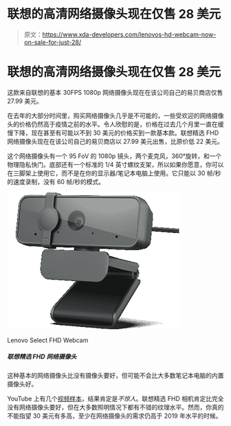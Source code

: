 # 联想的高清网络摄像头现在仅售 28 美元

> 原文：<https://www.xda-developers.com/lenovos-hd-webcam-now-on-sale-for-just-28/>

# 联想的高清网络摄像头现在仅售 28 美元

这款来自联想的基本 30FPS 1080p 网络摄像头现在在该公司自己的易贝商店仅售 27.99 美元。

在去年的大部分时间里，购买网络摄像头几乎是不可能的，一些受欢迎的网络摄像头的价格仍然高于疫情之前的水平。令人欣慰的是，价格在过去几个月里一直在缓慢下降，现在甚至有可能以不到 30 美元的价格买到一款基本款。联想精选 FHD 网络摄像头现在在该公司自己的易贝商店以 27.99 美元出售，比原价低 22 美元。

这个网络摄像头有一个 95 FoV 的 1080p 镜头，两个麦克风，360°旋转，和一个物理隐私快门。底部还有一个标准的 1/4 英寸螺纹支架，所以如果你愿意，你可以在三脚架上使用它，而不是在你的显示器/笔记本电脑上使用。它只能以 30 帧/秒的速度录制，没有 60 帧/秒的模式。

 <picture>![This basic webcam is better than no camera, but probably not better than most laptops' built-in cams.](img/9b315f196b2acf530de54c7d48fd38e9.png)</picture> 

Lenovo Select FHD Webcam

##### 联想精选 FHD 网络摄像头

这种基本的网络摄像头比没有摄像头要好，但可能不会比大多数笔记本电脑的内置摄像头好。

YouTube 上有几个[视频样本](https://youtu.be/nvbkxAmp2Rw?t=39)，结果肯定是*不惊人*。联想精选 FHD 相机肯定比完全没有网络摄像头要好，但在大多数照明情况下都有不错的纹理水平。然而，你真的不能指望 30 美元有多高，至少在网络摄像头的需求仍高于 2019 年水平的时候。